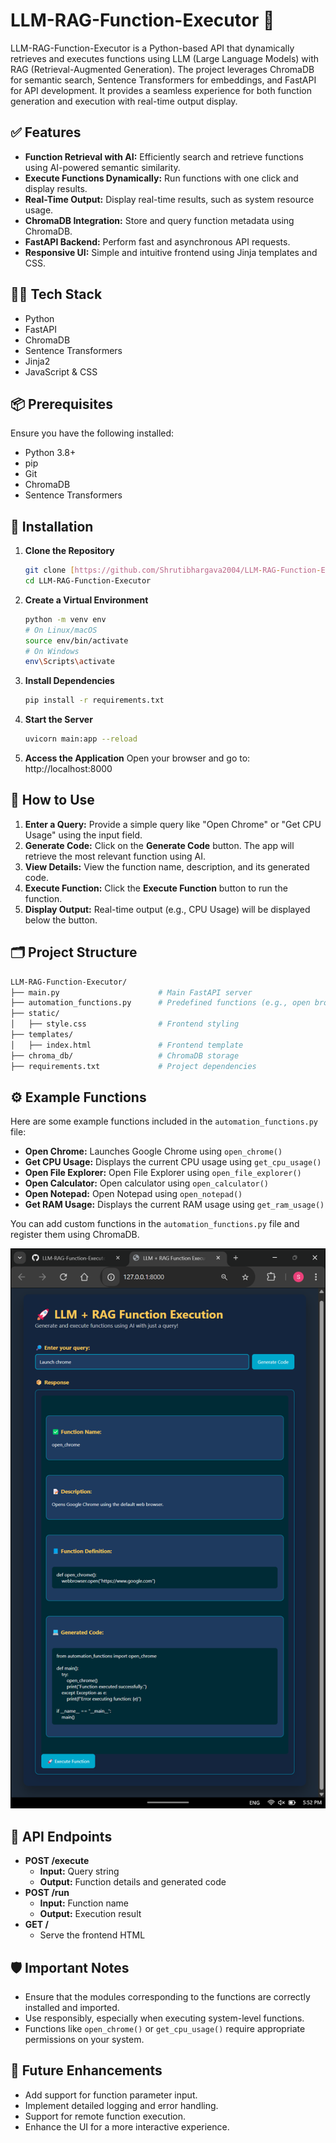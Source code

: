 # LLM-RAG-Function-Executor 🚀

LLM-RAG-Function-Executor is a Python-based API that dynamically retrieves and executes functions using LLM (Large Language Models) with RAG (Retrieval-Augmented Generation). The project leverages ChromaDB for semantic search, Sentence Transformers for embeddings, and FastAPI for API development. It provides a seamless experience for both function generation and execution with real-time output display.

## ✅ Features

* **Function Retrieval with AI:** Efficiently search and retrieve functions using AI-powered semantic similarity.
* **Execute Functions Dynamically:** Run functions with one click and display results.
* **Real-Time Output:** Display real-time results, such as system resource usage.
* **ChromaDB Integration:** Store and query function metadata using ChromaDB.
* **FastAPI Backend:** Perform fast and asynchronous API requests.
* **Responsive UI:** Simple and intuitive frontend using Jinja templates and CSS.

## 🧑‍💻 Tech Stack

* Python
* FastAPI
* ChromaDB
* Sentence Transformers
* Jinja2
* JavaScript & CSS

## 📦 Prerequisites

Ensure you have the following installed:

* Python 3.8+
* pip
* Git
* ChromaDB
* Sentence Transformers

## 🚀 Installation

1.  **Clone the Repository**
    ```bash
    git clone [https://github.com/Shrutibhargava2004/LLM-RAG-Function-Executor.git](https://github.com/Shrutibhargava2004/LLM-RAG-Function-Executor.git)
    cd LLM-RAG-Function-Executor
    ```
2.  **Create a Virtual Environment**
    ```bash
    python -m venv env
    # On Linux/macOS
    source env/bin/activate
    # On Windows
    env\Scripts\activate
    ```
3.  **Install Dependencies**
    ```bash
    pip install -r requirements.txt
    ```
4.  **Start the Server**
    ```bash
    uvicorn main:app --reload
    ```
5.  **Access the Application**
    Open your browser and go to:
    http://localhost:8000

## 🧪 How to Use

1.  **Enter a Query:** Provide a simple query like "Open Chrome" or "Get CPU Usage" using the input field.
2.  **Generate Code:** Click on the **Generate Code** button. The app will retrieve the most relevant function using AI.
3.  **View Details:** View the function name, description, and its generated code.
4.  **Execute Function:** Click the **Execute Function** button to run the function.
5.  **Display Output:** Real-time output (e.g., CPU Usage) will be displayed below the button.

## 🗂️ Project Structure

```bash
LLM-RAG-Function-Executor/
├── main.py                      # Main FastAPI server
├── automation_functions.py      # Predefined functions (e.g., open browser, get CPU usage)
├── static/
│   ├── style.css                # Frontend styling
├── templates/
│   ├── index.html               # Frontend template
├── chroma_db/                   # ChromaDB storage
├── requirements.txt             # Project dependencies

```
## ⚙️ Example Functions

Here are some example functions included in the `automation_functions.py` file:

* **Open Chrome:** Launches Google Chrome using `open_chrome()`
* **Get CPU Usage:** Displays the current CPU usage using `get_cpu_usage()`
* **Open File Explorer:** Open File Explorer using `open_file_explorer()`
* **Open Calculator:** Open calculator using `open_calculator()`
* **Open Notepad:** Open Notepad using `open_notepad()`
* **Get RAM Usage:** Displays the current RAM usage using `get_ram_usage()`


You can add custom functions in the `automation_functions.py` file and register them using ChromaDB.

![App Screenshot](./static/sample.png)


## 🚦 API Endpoints

* **POST /execute**
    * **Input:** Query string
    * **Output:** Function details and generated code
* **POST /run**
    * **Input:** Function name
    * **Output:** Execution result
* **GET /**
    * Serve the frontend HTML

## 🛡️ Important Notes

* Ensure that the modules corresponding to the functions are correctly installed and imported.
* Use responsibly, especially when executing system-level functions.
* Functions like `open_chrome()` or `get_cpu_usage()` require appropriate permissions on your system.

## 🚀 Future Enhancements

* Add support for function parameter input.
* Implement detailed logging and error handling.
* Support for remote function execution.
* Enhance the UI for a more interactive experience.
